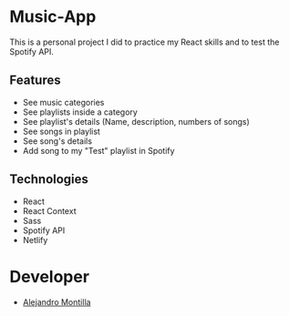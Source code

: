 # Music-App

This is a personal project I did to practice my React skills and to test the Spotify API.

## Features

-  See music categories
-  See playlists inside a category
-  See playlist's details (Name, description, numbers of songs)
-  See songs in playlist
-  See song's details
-  Add song to my "Test" playlist in Spotify

## Technologies

-  React
-  React Context
-  Sass
-  Spotify API
-  Netlify

# Developer

-  [Alejandro Montilla](https://github.com/AlejoVE)
